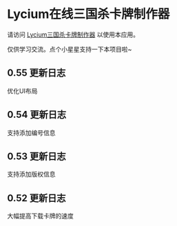# Lycium在线三国杀卡牌制作器

请访问 [Lycium三国杀卡牌制作器](https://lycium-card-maker-8ec4cf5586b107-1253139667.tcloudbaseapp.com/) 以使用本应用。

仅供学习交流。点个小星星支持一下本项目啦~

## 0.55 更新日志

优化UI布局

## 0.54 更新日志

支持添加编号信息

## 0.53 更新日志

支持添加版权信息

## 0.52 更新日志

大幅提高下载卡牌的速度



